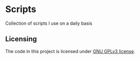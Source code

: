 # Scripts

Collection of scripts I use on a daily basis

## Licensing

The code in this project is licensed under [GNU GPLv3 license](https://choosealicense.com/licenses/gpl-3.0/).